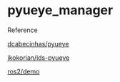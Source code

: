 # pyueye_manager

Reference 

[dcabecinhas/pyueye](https://github.com/dcabecinhas/pyueye)

[jkokorian/ids-pyueye](https://github.com/jkokorian/ids-pyueye)

[ros2/demo](https://github.com/ros2/demos)

